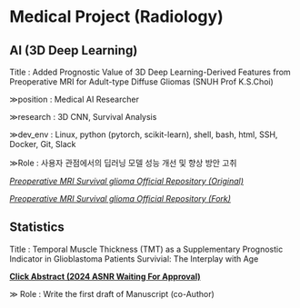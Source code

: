 # Medical Project (Radiology)

## AI (3D Deep Learning)

Title : Added Prognostic Value of 3D Deep Learning-Derived Features from Preoperative MRI for Adult-type Diffuse Gliomas (SNUH Prof K.S.Choi)

≫position : Medical AI Researcher


≫research : 3D CNN, Survival Analysis


≫dev_env : Linux, python (pytorch, scikit-learn), shell, bash, html, SSH, Docker, Git, Slack


≫Role : 사용자 관점에서의 딥러닝 모델 성능 개선 및 향상 방안 고취

<a href="https://github.com/kyuchoi/3D_MRI_survival_glioma">*Preoperative MRI Survival glioma Official Repository (Original)*</a>

<a href="https://github.com/immsk1997/3D_MRI_survival_glioma">*Preoperative MRI Survival glioma Official Repository (Fork)*</a>

## Statistics 

Title : Temporal Muscle Thickness (TMT) as a Supplementary Prognostic Indicator in Glioblastoma Patients Survivial: The Interplay with Age

<a href="https://github.com/immsk1997/mskim/blob/main/SNUH%20Medical%20AI/GBM%20Survival/Statistics/ASNR%20Abstract.pdf">**Click Abstract (2024 ASNR Waiting For Approval)**</a>


≫ Role : Write the first draft of Manuscript (co-Author)